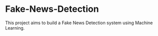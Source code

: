 # Fake-News-Detection
This project aims to build a Fake News Detection system using Machine Learning.
